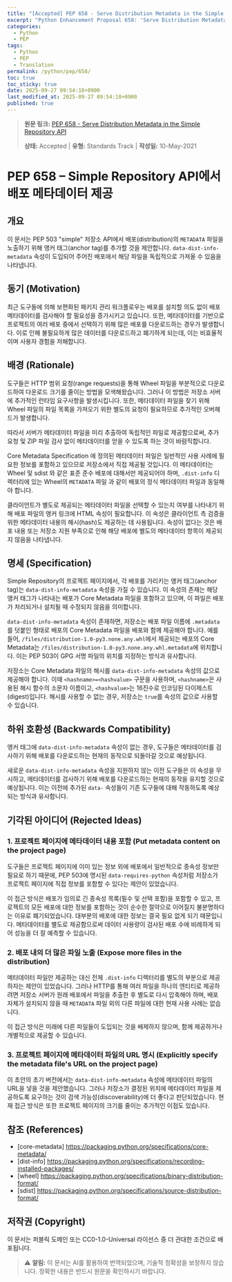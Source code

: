 ```yaml
---
title: "[Accepted] PEP 658 - Serve Distribution Metadata in the Simple Repository API"
excerpt: "Python Enhancement Proposal 658: 'Serve Distribution Metadata in the Simple Repository API'에 대한 한국어 번역입니다."
categories:
  - Python
  - PEP
tags:
  - Python
  - PEP
  - Translation
permalink: /python/pep/658/
toc: true
toc_sticky: true
date: 2025-09-27 09:54:18+0900
last_modified_at: 2025-09-27 09:54:18+0900
published: true
---
```

> **원문 링크:** [PEP 658 - Serve Distribution Metadata in the Simple Repository API](https://peps.python.org/pep-0658/)
>
> **상태:** Accepted | **유형:** Standards Track | **작성일:** 10-May-2021

# PEP 658 – Simple Repository API에서 배포 메타데이터 제공

## 개요
이 문서는 PEP 503 "simple" 저장소 API에서 배포(distribution)의 `METADATA` 파일을 노출하기 위해 앵커 태그(anchor tag)를 추가할 것을 제안합니다. `data-dist-info-metadata` 속성이 도입되어 주어진 배포에서 해당 파일을 독립적으로 가져올 수 있음을 나타냅니다.

## 동기 (Motivation)
최근 도구들에 의해 보편화된 패키지 관리 워크플로우는 배포를 설치할 의도 없이 배포 메타데이터를 검사해야 할 필요성을 증가시키고 있습니다. 또한, 메타데이터를 기반으로 프로젝트의 여러 배포 중에서 선택하기 위해 많은 배포를 다운로드하는 경우가 발생합니다. 이로 인해 불필요하게 많은 데이터를 다운로드하고 폐기하게 되는데, 이는 비효율적이며 사용자 경험을 저해합니다.

## 배경 (Rationale)
도구들은 HTTP 범위 요청(range requests)을 통해 Wheel 파일을 부분적으로 다운로드하여 다운로드 크기를 줄이는 방법을 모색해왔습니다. 그러나 이 방법은 저장소 서버에 추가적인 런타임 요구사항을 발생시킵니다. 또한, 메타데이터 파일을 찾기 위해 Wheel 파일의 파일 목록을 가져오기 위한 별도의 요청이 필요하므로 추가적인 오버헤드가 발생합니다.

따라서 서버가 메타데이터 파일을 미리 추출하여 독립적인 파일로 제공함으로써, 추가 요청 및 ZIP 파일 검사 없이 메타데이터를 얻을 수 있도록 하는 것이 바람직합니다.

Core Metadata Specification 에 정의된 메타데이터 파일은 일반적인 사용 사례에 필요한 정보를 포함하고 있으므로 저장소에서 직접 제공될 것입니다. 이 메타데이터는 Wheel 및 sdist 와 같은 표준 준수 배포에 대해서만 제공되어야 하며, `.dist-info` 디렉터리에 있는 Wheel의 `METADATA` 파일 과 같이 배포의 정식 메타데이터 파일과 동일해야 합니다.

클라이언트가 별도로 제공되는 메타데이터 파일을 선택할 수 있는지 여부를 나타내기 위해 배포 파일의 앵커 링크에 HTML 속성이 필요합니다. 이 속성은 클라이언트 측 검증을 위한 메타데이터 내용의 해시(hash)도 제공하는 데 사용됩니다. 속성이 없다는 것은 배포 내용 또는 저장소 지원 부족으로 인해 해당 배포에 별도의 메타데이터 항목이 제공되지 않음을 나타냅니다.

## 명세 (Specification)
Simple Repository의 프로젝트 페이지에서, 각 배포를 가리키는 앵커 태그(anchor tag)는 `data-dist-info-metadata` 속성을 가질 수 있습니다. 이 속성의 존재는 해당 앵커 태그가 나타내는 배포가 Core Metadata 파일을 포함하고 있으며, 이 파일은 배포가 처리되거나 설치될 때 수정되지 않음을 의미합니다.

`data-dist-info-metadata` 속성이 존재하면, 저장소는 배포 파일 이름에 `.metadata`를 덧붙인 형태로 배포의 Core Metadata 파일을 배포와 함께 제공해야 합니다. 예를 들어, `/files/distribution-1.0-py3.none.any.whl`에서 제공되는 배포의 Core Metadata는 `/files/distribution-1.0-py3.none.any.whl.metadata`에 위치합니다. 이는 PEP 503이 GPG 서명 파일의 위치를 지정하는 방식과 유사합니다.

저장소는 Core Metadata 파일의 해시를 `data-dist-info-metadata` 속성의 값으로 제공해야 합니다. 이때 `<hashname>=<hashvalue>` 구문을 사용하며, `<hashname>`은 사용된 해시 함수의 소문자 이름이고, `<hashvalue>`는 16진수로 인코딩된 다이제스트(digest)입니다. 해시를 사용할 수 없는 경우, 저장소는 `true`를 속성의 값으로 사용할 수 있습니다.

## 하위 호환성 (Backwards Compatibility)
앵커 태그에 `data-dist-info-metadata` 속성이 없는 경우, 도구들은 메타데이터를 검사하기 위해 배포를 다운로드하는 현재의 동작으로 되돌아갈 것으로 예상됩니다.

새로운 `data-dist-info-metadata` 속성을 지원하지 않는 이전 도구들은 이 속성을 무시하고, 메타데이터를 검사하기 위해 배포를 다운로드하는 현재의 동작을 유지할 것으로 예상됩니다. 이는 이전에 추가된 `data-` 속성들이 기존 도구들에 대해 작동하도록 예상되는 방식과 유사합니다.

## 기각된 아이디어 (Rejected Ideas)

### 1. 프로젝트 페이지에 메타데이터 내용 포함 (Put metadata content on the project page)
도구들은 프로젝트 페이지에 이미 있는 정보 외에 배포에서 일반적으로 종속성 정보만 필요로 하기 때문에, PEP 503에 명시된 `data-requires-python` 속성처럼 저장소가 프로젝트 페이지에 직접 정보를 포함할 수 있다는 제안이 있었습니다.

이 접근 방식은 배포가 임의로 긴 종속성 목록(필수 및 선택 포함)을 포함할 수 있고, 프로젝트의 모든 배포에 대한 정보를 포함하는 것이 순수한 절약으로 이어질지 불분명하다는 이유로 폐기되었습니다. 대부분의 배포에 대한 정보는 결국 필요 없게 되기 때문입니다. 메타데이터를 별도로 제공함으로써 데이터 사용량이 검사된 배포 수에 비례하게 되어 성능을 더 잘 예측할 수 있습니다.

### 2. 배포 내의 더 많은 파일 노출 (Expose more files in the distribution)
메타데이터 파일만 제공하는 대신 전체 `.dist-info` 디렉터리를 별도의 부분으로 제공하자는 제안이 있었습니다. 그러나 HTTP를 통해 여러 파일을 하나의 엔티티로 제공하려면 저장소 서버가 원래 배포에서 파일을 추출한 후 별도로 다시 압축해야 하며, 배포 자체가 설치되지 않을 때 `METADATA` 파일 외의 다른 파일에 대한 현재 사용 사례는 없습니다.

이 접근 방식은 미래에 다른 파일들이 도입되는 것을 배제하지 않으며, 함께 제공하거나 개별적으로 제공할 수 있습니다.

### 3. 프로젝트 페이지에 메타데이터 파일의 URL 명시 (Explicitly specify the metadata file's URL on the project page)
이 초안의 초기 버전에서는 `data-dist-info-metadata` 속성에 메타데이터 파일의 URL을 넣을 것을 제안했습니다. 그러나 저장소가 결정된 위치에 메타데이터 파일을 제공하도록 요구하는 것이 검색 가능성(discoverability)에 더 좋다고 판단되었습니다. 현재 접근 방식은 또한 프로젝트 페이지의 크기를 줄이는 추가적인 이점도 있습니다.

## 참조 (References)
*   [core-metadata] https://packaging.python.org/specifications/core-metadata/
*   [dist-info] https://packaging.python.org/specifications/recording-installed-packages/
*   [wheel] https://packaging.python.org/specifications/binary-distribution-format/
*   [sdist] https://packaging.python.org/specifications/source-distribution-format/

## 저작권 (Copyright)
이 문서는 퍼블릭 도메인 또는 CC0-1.0-Universal 라이선스 중 더 관대한 조건으로 배포됩니다.

> ⚠️ **알림:** 이 문서는 AI를 활용하여 번역되었으며, 기술적 정확성을 보장하지 않습니다. 정확한 내용은 반드시 원문을 확인하시기 바랍니다.